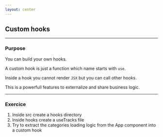 ```yaml
---
layout: center
---
```


## Custom hooks

<Toc maxDepth="2" mode="onlySiblings"/>

---

### Purpose

You can build your own hooks.

A custom hook is just a function which name starts with `use`.

Inside a hook you cannot render `JSX` but you can call other hooks.

This is a powerfull features to externalize and share business logic.

---

### Exercice

1. Inside src create a hooks directory
2. Inside hooks create a useTracks file
3. Try to extract the categories loading logic from the App component into a custom hook

<!--
You can also do the same for loading and filtering the tracks with a custom `useFilteredTracks`.

All community hooks you can find in third party libraries are all based on React hooks.

You can find a collection of hooks here: https://github.com/streamich/react-use
-->
